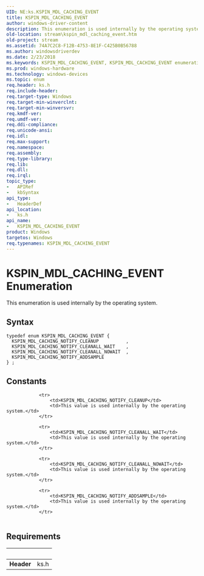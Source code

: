 ```yaml
---
UID: NE:ks.KSPIN_MDL_CACHING_EVENT
title: KSPIN_MDL_CACHING_EVENT
author: windows-driver-content
description: This enumeration is used internally by the operating system.
old-location: stream\kspin_mdl_caching_event.htm
old-project: stream
ms.assetid: 74A7C2C8-F12B-4753-8E1F-C425B0B56788
ms.author: windowsdriverdev
ms.date: 2/23/2018
ms.keywords: KSPIN_MDL_CACHING_EVENT, KSPIN_MDL_CACHING_EVENT enumeration [Streaming Media Devices], KSPIN_MDL_CACHING_NOTIFY_ADDSAMPLE, KSPIN_MDL_CACHING_NOTIFY_CLEANALL_NOWAIT, KSPIN_MDL_CACHING_NOTIFY_CLEANALL_WAIT, KSPIN_MDL_CACHING_NOTIFY_CLEANUP, ks/KSPIN_MDL_CACHING_EVENT, ks/KSPIN_MDL_CACHING_NOTIFY_ADDSAMPLE, ks/KSPIN_MDL_CACHING_NOTIFY_CLEANALL_NOWAIT, ks/KSPIN_MDL_CACHING_NOTIFY_CLEANALL_WAIT, ks/KSPIN_MDL_CACHING_NOTIFY_CLEANUP, stream.kspin_mdl_caching_event
ms.prod: windows-hardware
ms.technology: windows-devices
ms.topic: enum
req.header: ks.h
req.include-header: 
req.target-type: Windows
req.target-min-winverclnt: 
req.target-min-winversvr: 
req.kmdf-ver: 
req.umdf-ver: 
req.ddi-compliance: 
req.unicode-ansi: 
req.idl: 
req.max-support: 
req.namespace: 
req.assembly: 
req.type-library: 
req.lib: 
req.dll: 
req.irql: 
topic_type:
-	APIRef
-	kbSyntax
api_type:
-	HeaderDef
api_location:
-	ks.h
api_name:
-	KSPIN_MDL_CACHING_EVENT
product: Windows
targetos: Windows
req.typenames: KSPIN_MDL_CACHING_EVENT
---
```


# KSPIN_MDL_CACHING_EVENT Enumeration
This enumeration is used internally by the operating system.

## Syntax
```
typedef enum KSPIN_MDL_CACHING_EVENT {
  KSPIN_MDL_CACHING_NOTIFY_CLEANUP          ,
  KSPIN_MDL_CACHING_NOTIFY_CLEANALL_WAIT    ,
  KSPIN_MDL_CACHING_NOTIFY_CLEANALL_NOWAIT  ,
  KSPIN_MDL_CACHING_NOTIFY_ADDSAMPLE
} ;
```

## Constants

<table>
            
                <tr>
                    <td>KSPIN_MDL_CACHING_NOTIFY_CLEANUP</td>
                    <td>This value is used internally by the operating system.</td>
                </tr>
            
                <tr>
                    <td>KSPIN_MDL_CACHING_NOTIFY_CLEANALL_WAIT</td>
                    <td>This value is used internally by the operating system.</td>
                </tr>
            
                <tr>
                    <td>KSPIN_MDL_CACHING_NOTIFY_CLEANALL_NOWAIT</td>
                    <td>This value is used internally by the operating system.</td>
                </tr>
            
                <tr>
                    <td>KSPIN_MDL_CACHING_NOTIFY_ADDSAMPLE</td>
                    <td>This value is used internally by the operating system.</td>
                </tr>
</table>


## Requirements
| &nbsp; | &nbsp; |
| ---- |:---- |
| **Header** | ks.h |